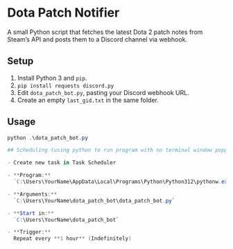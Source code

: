 # Dota Patch Notifier

A small Python script that fetches the latest Dota 2 patch notes from Steam’s API and posts them to a Discord channel via webhook.

## Setup

1. Install Python 3 and `pip`.
2. `pip install requests discord.py`
3. Edit `dota_patch_bot.py`, pasting your Discord webhook URL.
4. Create an empty `last_gid.txt` in the same folder.

## Usage

```powershell
python .\dota_patch_bot.py

## Scheduling (using python to run program with no terminal window popping up)

- Create new task in Task Scheduler

- **Program:**  
  `C:\Users\YourName\AppData\Local\Programs\Python\Python312\pythonw.exe`

- **Arguments:**  
  `C:\Users\YourName\dota_patch_bot\dota_patch_bot.py`

- **Start in:**  
  `C:\Users\YourName\dota_patch_bot`

- **Trigger:**  
  Repeat every **1 hour** (Indefinitely)